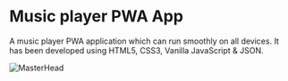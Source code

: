 # Music player PWA App
A music player PWA application which can run smoothly on all devices. It has been developed using HTML5, CSS3, Vanilla JavaScript &amp; JSON.

![MasterHead](https://d3h2k7ug3o5pb3.cloudfront.net/image/2021-02-04/32246670-66a7-11eb-8ff0-3f5d98ddd5ff.jpg)
